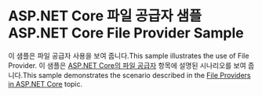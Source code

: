 # <a name="aspnet-core-file-provider-sample"></a><span data-ttu-id="c7eae-101">ASP.NET Core 파일 공급자 샘플</span><span class="sxs-lookup"><span data-stu-id="c7eae-101">ASP.NET Core File Provider Sample</span></span>

<span data-ttu-id="c7eae-102">이 샘플은 파일 공급자 사용을 보여 줍니다.</span><span class="sxs-lookup"><span data-stu-id="c7eae-102">This sample illustrates the use of File Provider.</span></span> <span data-ttu-id="c7eae-103">이 샘플은 [ASP.NET Core의 파일 공급자](https://docs.microsoft.com/aspnet/core/fundamentals/file-providers) 항목에 설명된 시나리오를 보여 줍니다.</span><span class="sxs-lookup"><span data-stu-id="c7eae-103">This sample demonstrates the scenario described in the [File Providers in ASP.NET Core](https://docs.microsoft.com/aspnet/core/fundamentals/file-providers) topic.</span></span>
